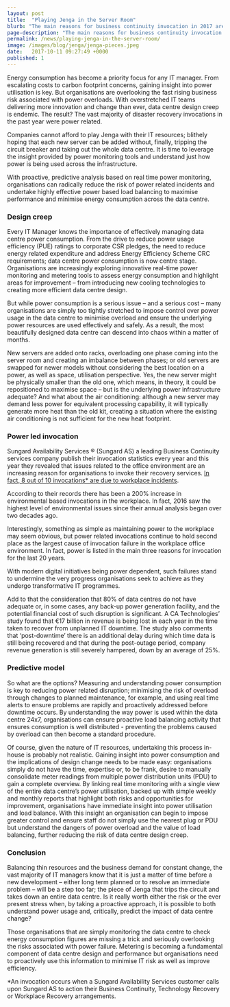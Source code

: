 ```yaml
---
layout: post
title:  "Playing Jenga in the Server Room"
blurb: "The main reasons for business continuity invocation in 2017 are due to power and environment issues in server rooms and data centres."
page-description: "The main reasons for business continuity invocation in 2017 are due to power and environment issues in server rooms and data centres."
permalink: /news/playing-jenga-in-the-server-room/
image: /images/blog/jenga/jenga-pieces.jpeg
date:   2017-10-11 09:27:49 +0000
published: 1
---
```

Energy consumption has become a priority focus for any IT manager. From escalating costs to carbon footprint concerns, gaining insight into power utilisation is key. But organisations are overlooking the fast rising business risk associated with power overloads. With overstretched IT teams delivering more innovation and change than ever, data centre design creep is endemic. The result? The vast majority of disaster recovery invocations in the past year were power related.

Companies cannot afford to play Jenga with their IT resources; blithely hoping that each new server can be added without, finally, tripping the circuit breaker and taking out the whole data centre. It is time to leverage the insight provided by power monitoring tools and understand just how power is being used across the infrastructure.

With proactive, predictive analysis based on real time power monitoring, organisations can radically reduce the risk of power related incidents and undertake highly effective power based load balancing to maximise performance and minimise energy consumption across the data centre.

### Design creep

Every IT Manager knows the importance of effectively managing data centre power consumption. From the drive to reduce power usage efficiency (PUE) ratings to corporate CSR pledges, the need to reduce energy related expenditure and address Energy Efficiency Scheme CRC requirements; data centre power consumption is now centre stage. Organisations are increasingly exploring innovative real-time power monitoring and metering tools to assess energy consumption and highlight areas for improvement – from introducing new cooling technologies to creating more efficient data centre design.

But while power consumption is a serious issue – and a serious cost – many organisations are simply too tightly stretched to impose control over power usage in the data centre to minimise overload and ensure the underlying power resources are used effectively and safely. As a result, the most beautifully designed data centre can descend into chaos within a matter of months.

New servers are added onto racks, overloading one phase coming into the server room and creating an imbalance between phases; or old servers are swapped for newer models without considering the best location on a power, as well as space, utilisation perspective. Yes, the new server might be physically smaller than the old one, which means, in theory, it could be repositioned to maximise space – but is the underlying power infrastructure adequate? And what about the air conditioning: although a new server may demand less power for equivalent processing capability, it will typically generate more heat than the old kit, creating a situation where the existing air conditioning is not sufficient for the new heat footprint.

### Power led invocation

Sungard Availability Services ® (Sungard AS) a leading Business Continuity services company publish their invocation statistics every year and this year they revealed that issues related to the office environment are an increasing reason for organisations to invoke their recovery services. [In fact, 8 out of 10 invocations* are due to workplace incidents](https://www.sungardas.com/en-GB/company/news/2017/may/workplace-outages-due-to-environmental-neglect-higher-than-ever/).

According to their records there has been a 200% increase in environmental based invocations in the workplace. In fact, 2016 saw the highest level of environmental issues since their annual analysis began over two decades ago.

Interestingly, something as simple as maintaining power to the workplace may seem obvious, but power related invocations continue to hold second place as the largest cause of invocation failure in the workplace office environment. In fact, power is listed in the main three reasons for invocation for the last 20 years.

With modern digital initiatives being power dependent, such failures stand to undermine the very progress organisations seek to achieve as they undergo transformative IT programmes.

Add to that the consideration that 80% of data centres do not have adequate or, in some cases, any back-up power generation facility, and the potential financial cost of such disruption is significant. A CA Technologies’ study found that €17 billion in revenue is being lost in each year in the time taken to recover from unplanned IT downtime. The study also comments that ‘post-downtime’ there is an additional delay during which time data is still being recovered and that during the post-outage period, company revenue generation is still severely hampered, down by an average of 25%.

### Predictive model

So what are the options? Measuring and understanding power consumption is key to reducing power related disruption; minimising the risk of overload through changes to planned maintenance, for example, and using real time alerts to ensure problems are rapidly and proactively addressed before downtime occurs. By understanding the way power is used within the data centre 24x7, organisations can ensure proactive load balancing activity that ensures consumption is well distributed - preventing the problems caused by overload can then become a standard procedure.

Of course, given the nature of IT resources, undertaking this process in-house is probably not realistic. Gaining insight into power consumption and the implications of design change needs to be made easy: organisations simply do not have the time, expertise or, to be frank, desire to manually consolidate meter readings from multiple power distribution units (PDU) to gain a complete overview. By linking real time monitoring with a single view of the entire data centre’s power utilisation, backed up with simple weekly and monthly reports that highlight both risks and opportunities for improvement, organisations have immediate insight into power utilisation and load balance. With this insight an organisation can begin to impose greater control and ensure staff do not simply use the nearest plug or PDU but understand the dangers of power overload and the value of load balancing, further reducing the risk of data centre design creep.

### Conclusion

Balancing thin resources and the business demand for constant change, the vast majority of IT managers know that it is just a matter of time before a new development – either long term planned or to resolve an immediate problem – will be a step too far; the piece of Jenga that trips the circuit and takes down an entire data centre. Is it really worth either the risk or the ever present stress when, by taking a proactive approach, it is possible to both understand power usage and, critically, predict the impact of data centre change?

Those organisations that are simply monitoring the data centre to check energy consumption figures are missing a trick and seriously overlooking the risks associated with power failure. Metering is becoming a fundamental component of data centre design and performance but organisations need to proactively use this information to minimise IT risk as well as improve efficiency.

*An invocation occurs when a Sungard Availability Services customer calls upon Sungard AS to action their Business Continuity, Technology Recovery or Workplace Recovery arrangements.
